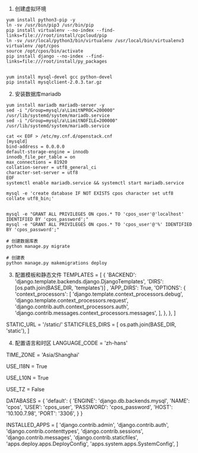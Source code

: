 1. 创建虚拟环境
```shell
yum install python3-pip -y
ln -sv /usr/bin/pip3 /usr/bin/pip
pip install virtualenv --no-index --find-links=file:///root/install/cpcloud/pip
ln -sv /usr/local/python3/bin/virtualenv /usr/local/bin/virtualenv3
virtualenv /opt/cpos
source /opt/cpos/bin/activate
pip install django --no-index --find-links=file:///root/install/py_packages


yum install mysql-devel gcc python-devel
pip install mysqlclient-2.0.3.tar.gz 
```

2. 安装数据库mariadb
```shell
yum install mariadb mariadb-server -y
sed -i "/Group=mysql/a\LimitNPROC=200000" /usr/lib/systemd/system/mariadb.service
sed -i "/Group=mysql/a\LimitNOFILE=200000" /usr/lib/systemd/system/mariadb.service

cat << EOF > /etc/my.cnf.d/openstack.cnf
[mysqld]
bind-address = 0.0.0.0
default-storage-engine = innodb
innodb_file_per_table = on
max_connections = 81920
collation-server = utf8_general_ci
character-set-server = utf8
EOF
systemctl enable mariadb.service && systemctl start mariadb.service

mysql -e 'create database IF NOT EXISTS cpos character set utf8 collate utf8_bin;'


mysql -e "GRANT ALL PRIVILEGES ON cpos.* TO 'cpos_user'@'localhost' IDENTIFIED BY 'cpos_password';"
mysql -e "GRANT ALL PRIVILEGES ON cpos.* TO 'cpos_user'@'%' IDENTIFIED BY 'cpos_password';"

# 创建数据库表
python manage.py migrate

# 创建表
python manage.py makemigrations deploy
```

3. 配置模板和静态文件
TEMPLATES = [
    {
        'BACKEND': 'django.template.backends.django.DjangoTemplates',
        'DIRS': [os.path.join(BASE_DIR, 'templates')]
        ,
        'APP_DIRS': True,
        'OPTIONS': {
            'context_processors': [
                'django.template.context_processors.debug',
                'django.template.context_processors.request',
                'django.contrib.auth.context_processors.auth',
                'django.contrib.messages.context_processors.messages',
            ],
        },
    },
]

STATIC_URL = '/static/'
STATICFILES_DIRS = [
    os.path.join(BASE_DIR, 'static'),
]

4. 配置语言和时区
LANGUAGE_CODE = 'zh-hans'

TIME_ZONE = 'Asia/Shanghai'

USE_I18N = True

USE_L10N = True

USE_TZ = False

DATABASES = {
    'default': {
        'ENGINE': 'django.db.backends.mysql',
        'NAME': 'cpos',
        'USER': 'cpos_user',
        'PASSWORD': 'cpos_password',
        'HOST': '10.100.7.98',
        'PORT': '3306',
    }
}

INSTALLED_APPS = [
    'django.contrib.admin',
    'django.contrib.auth',
    'django.contrib.contenttypes',
    'django.contrib.sessions',
    'django.contrib.messages',
    'django.contrib.staticfiles',
    'apps.deploy.apps.DeployConfig',
    'apps.system.apps.SystemConfig',
]